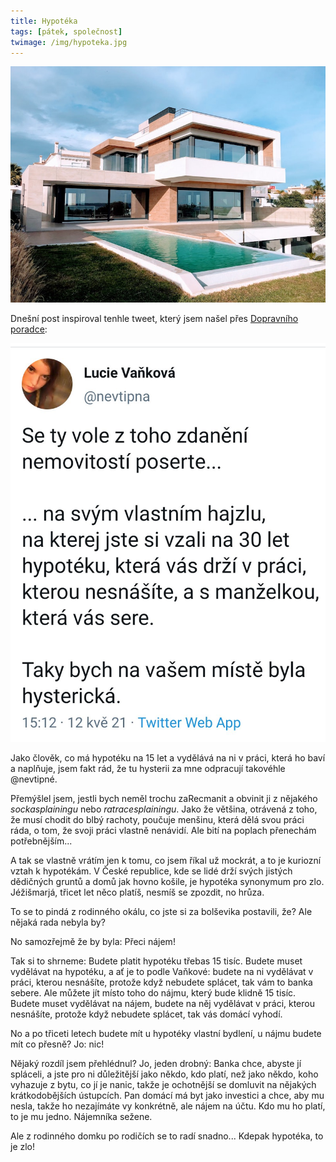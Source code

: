 ```yaml
---
title: Hypotéka
tags: [pátek, společnost]
twimage: /img/hypoteka.jpg
---
```


![cover](/img/hypoteka.jpg)

Dnešní post inspiroval tenhle tweet, který jsem našel přes [Dopravního poradce](https://twitter.com/DopravniPoradce/status/1392580285921996803):

![tweet](/img/hypoteka-tweet.jpg)

Jako člověk, co má hypotéku na 15 let a vydělává na ni v práci, která ho baví a naplňuje, jsem fakt rád, že tu hysterii za mne odpracují takovéhle @nevtipné.

Přemýšlel jsem, jestli bych neměl trochu zaRecmanit a obvinit ji z nějakého _sockasplainingu_ nebo _ratracesplainingu_. Jako že většina, otrávená z toho, že musí chodit do blbý rachoty, poučuje menšinu, která dělá svou práci ráda, o tom, že svoji práci vlastně nenávidí. Ale bití na poplach přenechám potřebnějším...

A tak se vlastně vrátím jen k tomu, co jsem říkal už mockrát, a to je kuriozní vztah k hypotékám. V České republice, kde se lidé drží svých jistých dědičných gruntů a domů jak hovno košile, je hypotéka synonymum pro zlo. Jéžišmarjá, třicet let něco platíš, nesmíš se zpozdit, no hrůza.

To se to pindá z rodinného okálu, co jste si za bolševika postavili, že? Ale nějaká rada nebyla by?

No samozřejmě že by byla: Přeci nájem!

Tak si to shrneme: Budete platit hypotéku třebas 15 tisíc. Budete muset vydělávat na hypotéku, a ať je to podle Vaňkové: budete na ni vydělávat v práci, kterou nesnášíte, protože když nebudete splácet, tak vám to banka sebere. Ale můžete jít místo toho do nájmu, který bude klidně 15 tisíc. Budete muset vydělávat na nájem, budete na něj vydělávat v práci, kterou nesnášíte, protože když nebudete splácet, tak vás domácí vyhodí.

No a po třiceti letech budete mít u hypotéky vlastní bydlení, u nájmu budete mít co přesně? Jo: nic!

Nějaký rozdíl jsem přehlédnul? Jo, jeden drobný: Banka chce, abyste jí spláceli, a jste pro ni důležitější jako někdo, kdo platí, než jako někdo, koho vyhazuje z bytu, co jí je nanic, takže je ochotnější se domluvit na nějakých krátkodobějších ústupcích. Pan domácí má byt jako investici a chce, aby mu nesla, takže ho nezajímáte vy konkrétně, ale nájem na účtu. Kdo mu ho platí, to je mu jedno. Nájemníka sežene.

Ale z rodinného domku po rodičích se to radí snadno... Kdepak hypotéka, to je zlo!
